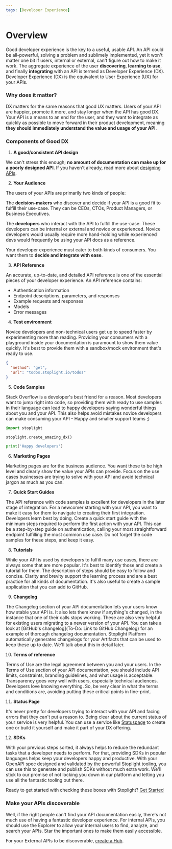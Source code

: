 ```yaml
---
tags: [Developer Experience]
---
```


# Overview

Good developer experience is the key to a useful, usable API. An API could be all-powerful, solving a problem and sublimely implemented, yet it won't matter one bit if users,  internal or external, can't figure out how to make it work. The aggregate experience of the user **discovering**, **learning to use**, and finally **integrating** with an API is termed as Developer Experience (DX). Developer Experience (DX) is the equivalent to User Experience (UX) for your APIs.

### Why does it matter?

DX matters for the same reasons that good UX matters. Users of your API are happier, promote it more, and stay longer when the API has good DX. Your API is a means to an end for the user, and they want to integrate as quickly as possible to move forward in their product development, meaning **they should immediately understand the value and usage of your API**.

### Components of Good DX

1. **A good/consistent API design**

We can't stress this enough; **no amount of documentation can make up for a poorly designed API**. If you haven't already, read more about [designing APIs](../3.-design/a.overview.md). 

2. **Your Audience**

The users of your APIs are primarily two kinds of people:

The **decision-makers** who discover and decide if your API is a good fit to fulfill their use-case. They can be CEOs, CTOs, Product Managers, or Business Executives. 
 
The **developers** who interact with the API to fulfill the use-case. These developers can be internal or external and novice or experienced. Novice developers would usually require more hand-holding while experienced devs would frequently be using your API docs as a reference. 

Your developer experience must cater to both kinds of consumers. You want them to **decide and integrate with ease**. 

3. **API Reference**

An accurate, up-to-date, and detailed API reference is one of the essential pieces of your developer experience. An API reference contains:

- Authentication information
- Endpoint descriptions, parameters, and responses
- Example requests and responses
- Models
- Error messages

4. **Test environment**

Novice developers and non-technical users get up to speed faster by experimenting more than reading. Providing your consumers with a playground inside your documentation is paramount to show them value quickly. It's best to provide them with a sandbox/mock environment that's ready to use.

```json http
{
  "method": "get",
  "url": "todos.stoplight.io/todos"
}
```

5. **Code Samples**

Stack Overflow is a developer's best friend for a reason. Most developers want to jump right into code, so providing them with ready to use samples in their language can lead to happy developers saying wonderful things about you and your API. This also helps avoid mistakes novice developers can make consuming your API - Happy and smaller support teams ;)

```python
import stoplight

stoplight.create_amazing_dx()

print('Happy developers')
```

6. **Marketing Pages**

Marketing pages are for the business audience. You want these to be high level and clearly show the value your APIs can provide. Focus on the use cases businesses are trying to solve with your API and avoid technical jargon as much as you can. 

7. **Quick Start Guides**

The API reference with code samples is excellent for developers in the later stage of integration. For a newcomer starting with your API, you want to make it easy for them to navigate to creating their first integration. Developers learn best by doing. Create a quick start guide with the minimum steps required to perform the first action with your API. This can be a step-by-step guide on authentication, calling your most straightforward endpoint fulfilling the most common use case. Do not forget the code samples for these steps, and keep it easy.  

8. **Tutorials**

While your API is used by developers to fulfill many use cases, there are always some that are more popular. It's best to identify those and create a tutorial for them. The description of steps should be easy to follow and concise. Clarity and brevity support the learning process and are a best practice for all kinds of documentation. It's also useful to create a sample application that you can add to GitHub. 

9. **Changelog**

The Changelog section of your API documentation lets your users know how stable your API is. It also lets them know if anything's changed, in the instance that one of their calls stops working. These are also very helpful for existing users migrating to a newer version of your API. You can take a look at [GitHub's changelog](To-Do: Link to GitHub Changelog) for an example of thorough changelog documentation. Stoplight Platform automatically generates changelogs for your Artifacts that can be used to keep these up to date. We'll talk about this in detail later. 

10. **Terms of reference**

Terms of Use are the legal agreement between you and your users. In the Terms of Use section of your API documentation, you should include API limits, constraints, branding guidelines, and what usage is acceptable. Transparency goes very well with users, especially technical audiences. Developers love knowing everything. So, be very clear in what the terms and conditions are, avoiding putting these critical points in fine-print. 

11. **Status Page**

It's never pretty for developers trying to interact with your API and facing errors that they can't put a reason to. Being clear about the current status of your service is very helpful. You can use a service like [Statuspage]() to create one or build it yourself and make it part of your DX offering. 

12. **SDKs**

With your previous steps sorted, it always helps to reduce the redundant tasks that a developer needs to perform. For that, providing SDKs in popular languages helps keep your developers happy and productive. With your OpenAPI spec designed and validated by the powerful Stoplight tooling, you can use this to generate and publish SDKs without much extra work. We'll stick to our promise of not locking you down in our platform and letting you use all the fantastic tooling out there. 

Ready to get started with checking these boxes with Stoplight? [Get Started](b.getting-started-developer-experience.md)

### Make your APIs discoverable

Well, if the right people can't find your API documentation easily, there's not much use of having a fantastic developer experience. For internal APIs, you should use the Explorer to allow your internal users to find, analyze, and search your APIs. Star the important ones to make them easily accessible. 
 
For your External APIs to be discoverable, [create a Hub](). 